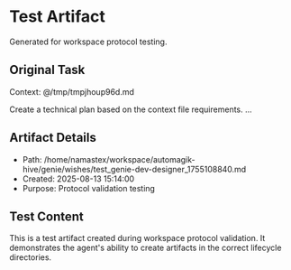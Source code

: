 # Test Artifact

Generated for workspace protocol testing.

## Original Task

Context: @/tmp/tmpjhoup96d.md

Create a technical plan based on the context file requirements.
...

## Artifact Details
- Path: /home/namastex/workspace/automagik-hive/genie/wishes/test_genie-dev-designer_1755108840.md
- Created: 2025-08-13 15:14:00
- Purpose: Protocol validation testing

## Test Content
This is a test artifact created during workspace protocol validation.
It demonstrates the agent's ability to create artifacts in the correct
lifecycle directories.
